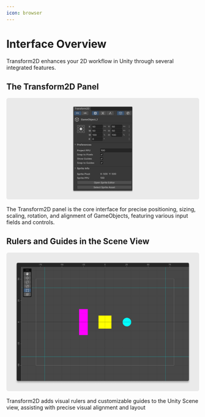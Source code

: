 ```yaml
---
icon: browser
---
```


# Interface Overview
Transform2D enhances your 2D workflow in Unity through several integrated features.

## The Transform2D Panel
![](/static/2.1.window.jpg)

The Transform2D panel is the core interface for precise positioning, sizing, scaling, rotation, and alignment of GameObjects, featuring various input fields and controls.

## Rulers and Guides in the Scene View
![](/static/2.2.scene-view.jpg)

Transform2D adds visual rulers and customizable guides to the Unity Scene view, assisting with precise visual alignment and layout